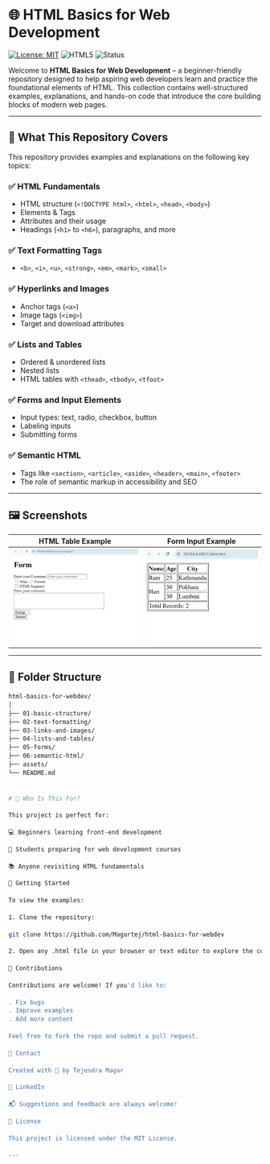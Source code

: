 # 🌐 HTML Basics for Web Development

[![License: MIT](https://img.shields.io/badge/License-MIT-blue.svg)](LICENSE)
![HTML5](https://img.shields.io/badge/HTML5-Ready-orange)
![Status](https://img.shields.io/badge/Project-Active-brightgreen)

Welcome to **HTML Basics for Web Development** – a beginner-friendly repository designed to help aspiring web developers learn and practice the foundational elements of HTML. This collection contains well-structured examples, explanations, and hands-on code that introduce the core building blocks of modern web pages.

---

## 📘 What This Repository Covers

This repository provides examples and explanations on the following key topics:

### ✅ HTML Fundamentals

- HTML structure (`<!DOCTYPE html>`, `<html>`, `<head>`, `<body>`)
- Elements & Tags
- Attributes and their usage
- Headings (`<h1>` to `<h6>`), paragraphs, and more

### ✅ Text Formatting Tags

- `<b>`, `<i>`, `<u>`, `<strong>`, `<em>`, `<mark>`, `<small>`

### ✅ Hyperlinks and Images

- Anchor tags (`<a>`)
- Image tags (`<img>`)
- Target and download attributes

### ✅ Lists and Tables

- Ordered & unordered lists
- Nested lists
- HTML tables with `<thead>`, `<tbody>`, `<tfoot>`

### ✅ Forms and Input Elements

- Input types: text, radio, checkbox, button
- Labeling inputs
- Submitting forms

### ✅ Semantic HTML

- Tags like `<section>`, `<article>`, `<aside>`, `<header>`, `<main>`, `<footer>`
- The role of semantic markup in accessibility and SEO

---

## 🖼️ Screenshots

| HTML Table Example                            | Form Input Example                          |
| --------------------------------------------- | ------------------------------------------- |
| ![Table Screenshot](assets/table-example.png) | ![Form Screenshot](assets/form-example.png) |

---

## 📁 Folder Structure

```bash
html-basics-for-webdev/
│
├── 01-basic-structure/
├── 02-text-formatting/
├── 03-links-and-images/
├── 04-lists-and-tables/
├── 05-forms/
├── 06-semantic-html/
├── assets/
└── README.md


# 🎯 Who Is This For?

This project is perfect for:

💻 Beginners learning front-end development

🏫 Students preparing for web development courses

📚 Anyone revisiting HTML fundamentals

🚀 Getting Started

To view the examples:

1. Clone the repository:

git clone https://github.com/Magartej/html-basics-for-webdev

2. Open any .html file in your browser or text editor to explore the content interactively.

🙌 Contributions

Contributions are welcome! If you'd like to:

. Fix bugs
. Improve examples
. Add more content

Feel free to fork the repo and submit a pull request.

📩 Contact

Created with 💙 by Tejendra Magar

🔗 LinkedIn

📬 Suggestions and feedback are always welcome!

📜 License

This project is licensed under the MIT License.

---
```
